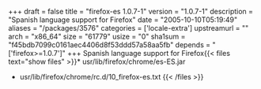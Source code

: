 +++
draft = false
title = "firefox-es 1.0.7-1"
version = "1.0.7-1"
description = "Spanish language support for Firefox"
date = "2005-10-10T05:19:49"
aliases = "/packages/3576"
categories = ['locale-extra']
upstreamurl = ""
arch = "x86_64"
size = "61779"
usize = "0"
sha1sum = "f45bdb7099c0161aec4406d8f53ddd57a58aa5fb"
depends = "['firefox>=1.0.7']"
+++
Spanish language support for Firefox{{< files text="show files" >}}* usr/lib/firefox/chrome/es-ES.jar
* usr/lib/firefox/chrome/rc.d/10_firefox-es.txt
{{< /files >}}